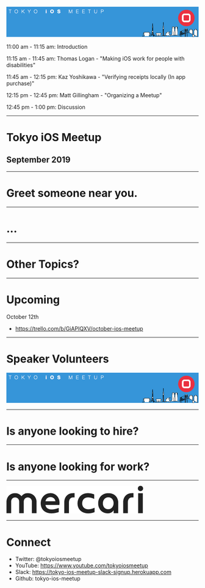 ![](assets/img/logo.png)

<p class="text-left">11:00 am - 11:15 am: Introduction</p>
<p class="text-left">11:15 am - 11:45 am: Thomas Logan - "Making iOS work for people with disabilities"</p>
<p class="text-left">11:45 am - 12:15 pm: Kaz Yoshikawa - "Verifying receipts locally (In app purchase)"</p>
<p class="text-left">12:15 pm - 12:45 pm: Matt Gillingham - "Organizing a Meetup"</p>
<p class="text-left">12:45 pm - 1:00 pm: Discussion</p>

---

# Tokyo iOS Meetup
## September 2019

---

# Greet someone near you.

---

# ...

---

# Other Topics?

---

# Upcoming

October 12th

- https://trello.com/b/GiAPIQXV/october-ios-meetup

---

# Speaker Volunteers

![](assets/img/logo.png)

---

# Is anyone looking to hire?

---

# Is anyone looking for work?

---

![](assets/img/mercari.png)

---

# Connect

- Twitter: @tokyoiosmeetup
- YouTube: https://www.youtube.com/tokyoiosmeetup
- Slack: https://tokyo-ios-meetup-slack-signup.herokuapp.com
- Github: tokyo-ios-meetup
